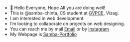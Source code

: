- 👋 Hello Everyone, Hope All you are doing well!
- This is @samba-chinta, CS student at <a href="http://www.gvpce.ac.in/">GVPCE</a>, Vizag.
- I am interested in web development.
- I’m looking to collaborate on projects on web designing.
- You can reach me by mail <a href="mailto:ssrchinta@gmail.com">Email</a> or by <a href="https://www.instagram.com/front_end_dev.09/">Instagram</a>
- My Webpage is <a href="https://samba-chinta.github.io/sam-blog/">Samba-Portfolio</a>
